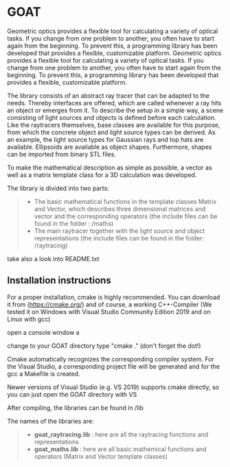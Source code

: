 # GOAT

Geometric optics provides a flexible tool for calculating a variety of optical tasks. If you change from one problem to another, you often have to start again from the beginning. To prevent this, a programming library has been developed that provides a flexible, customizable platform. Geometric optics provides a flexible tool for calculating a variety of optical tasks. If you change from one problem to another, you often have to start again from the beginning. To prevent this, a programming library has been developed that provides a flexible, customizable platform. 

The library consists of an abstract ray tracer that can be adapted to the needs. 
Thereby interfaces are offered, which are called whenever a ray hits an object or emerges from it. To describe the setup in a simple way, a scene consisting of light sources and objects is defined before each calculation. Like the raytracers themselves, base classes are available for this purpose, from which the concrete object and light source types can be derived. As an example, the light source types for Gaussian rays and top hats are available. Ellipsoids are available as object shapes. Furthermore, shapes can be imported from binary STL files. 

To make the mathematical description as simple as possible, a vector as well as a matrix template class for a 3D calculation was developed. 

The library is divided into two parts: 

> - The basic mathematical functions in the template classes Matrix and Vector, which describes three dimensional matrices and vector and the corresponding operators (the include files can be found in the folder : /maths)
> - The main raytracer together with the light source and object representations (the include files can be found in the folder:  /raytracing)

take also a look into README.txt

## Installation instructions

For a proper installation, cmake is highly recommended. You can download it from (https://cmake.org/)
and of course, a working C++-Compiler (We tested it on Windows with Visual Studio Community Edition 2019 and on Linux with gcc)

open a console window a 

change to your GOAT directory 
type "cmake ." (don't forget the dot!) 

Cmake automatically recognizes the corresponding compiler system. For the Visual Studio, a corresponding project file will be generated and for the gcc a Makefile is created. 

Newer versions of Visual Studio (e.g. VS 2019) supports cmake directly, so you can just open the GOAT directory with VS

After compiling, the libraries can be found in /lib

The names of the libraries are:

> - **goat_raytracing.lib** : here are all the raytracing functions and representations
> - **goat_maths.lib** : here are all basic mathemical functions and operators (Matrix and Vector template classes)



